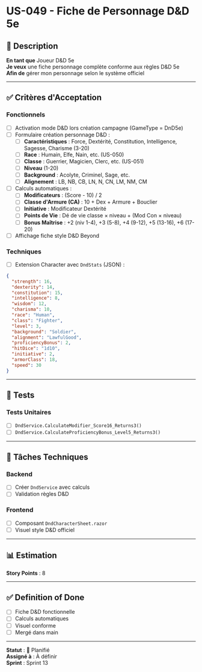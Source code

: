 # US-049 - Fiche de Personnage D&D 5e

## 📝 Description

**En tant que** Joueur D&D 5e  
**Je veux** une fiche personnage complète conforme aux règles D&D 5e  
**Afin de** gérer mon personnage selon le système officiel

---

## ✅ Critères d'Acceptation

### Fonctionnels
- [ ] Activation mode D&D lors création campagne (GameType = DnD5e)
- [ ] Formulaire création personnage D&D :
  - [ ] **Caractéristiques** : Force, Dextérité, Constitution, Intelligence, Sagesse, Charisme (3-20)
  - [ ] **Race** : Humain, Elfe, Nain, etc. (US-050)
  - [ ] **Classe** : Guerrier, Magicien, Clerc, etc. (US-051)
  - [ ] **Niveau** (1-20)
  - [ ] **Background** : Acolyte, Criminel, Sage, etc.
  - [ ] **Alignement** : LB, NB, CB, LN, N, CN, LM, NM, CM
- [ ] Calculs automatiques :
  - [ ] **Modificateurs** : (Score - 10) / 2
  - [ ] **Classe d'Armure (CA)** : 10 + Dex + Armure + Bouclier
  - [ ] **Initiative** : Modificateur Dextérité
  - [ ] **Points de Vie** : Dé de vie classe × niveau + (Mod Con × niveau)
  - [ ] **Bonus Maîtrise** : +2 (niv 1-4), +3 (5-8), +4 (9-12), +5 (13-16), +6 (17-20)
- [ ] Affichage fiche style D&D Beyond

### Techniques
- [ ] Extension Character avec `DndStats` (JSON) :
```json
{
  "strength": 16,
  "dexterity": 14,
  "constitution": 15,
  "intelligence": 8,
  "wisdom": 12,
  "charisma": 10,
  "race": "Human",
  "class": "Fighter",
  "level": 3,
  "background": "Soldier",
  "alignment": "LawfulGood",
  "proficiencyBonus": 2,
  "hitDice": "1d10",
  "initiative": 2,
  "armorClass": 18,
  "speed": 30
}
```

---

## 🧪 Tests

### Tests Unitaires
- [ ] `DndService.CalculateModifier_Score16_Returns3()`
- [ ] `DndService.CalculateProficiencyBonus_Level5_Returns3()`

---

## 🔧 Tâches Techniques

### Backend
- [ ] Créer `DndService` avec calculs
- [ ] Validation règles D&D

### Frontend
- [ ] Composant `DndCharacterSheet.razor`
- [ ] Visuel style D&D officiel

---

## 📊 Estimation

**Story Points** : 8

---

## ✅ Definition of Done

- [ ] Fiche D&D fonctionnelle
- [ ] Calculs automatiques
- [ ] Visuel conforme
- [ ] Mergé dans main

---

**Statut** : 📝 Planifié  
**Assigné à** : À définir  
**Sprint** : Sprint 13
